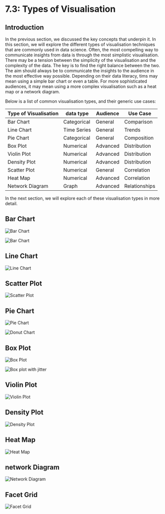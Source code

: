 # 7.3: Types of Visualisation

## Introduction

In the previous section, we discussed the key concepts that underpin it. In this
section, we will explore the different types of visualisation techniques that
are commonly used in data science. Often, the most compelling way to communicate
insights from data is through the most simplistic visualisation. There may be a
tension between the simplicity of the visualisation and the complexity of the
data. The key is to find the right balance between the two. The aim should
always be to communicate the insights to the audience in the most effective way
possible. Depending on their data literacy, tims may mean using a simple bar
chart or even a table. For more sophisticated audiences, it may mean using a
more complex visualisation such as a heat map or a network diagram.

Below is a list of common visualisation types, and their generic use cases:

| Type of Visualisation | data type   | Audience | Use Case      |
| --------------------- | ----------- | -------- | ------------- |
| Bar Chart             | Categorical | General  | Comparison    |
| Line Chart            | Time Series | General  | Trends        |
| Pie Chart             | Categorical | General  | Composition   |
| Box Plot              | Numerical   | Advanced | Distribution  |
| Violin Plot           | Numerical   | Advanced | Distribution  |
| Density Plot          | Numerical   | Advanced | Distribution  |
| Scatter Plot          | Numerical   | General  | Correlation   |
| Heat Map              | Numerical   | Advanced | Correlation   |
| Network Diagram       | Graph       | Advanced | Relationships |

In the next section, we will explore each of these visualisation types in more
detail.

## Bar Chart

![Bar Chart](Assets/bar_plot.png)

![Bar Chart](Assets/bar_plot_with_error_bars.png)

## Line Chart

![Line Chart](Assets/line_plot.png)

## Scatter Plot

![Scatter Plot](Assets/scatter_plot.png)

## Pie Chart

![Pie Chart](Assets/pie_chart.png)

![Donut Chart](Assets/donut_chart.png)

## Box Plot

![Box Plot](Assets/box_plot.png)

![Box plot with jitter](Assets/box_plot_with_jitter.png)

## Violin Plot

![Violin Plot](Assets/violin_plot.png)

## Density Plot

![Density Plot](Assets/density_plot.png)

## Heat Map

![Heat Map](Assets/heatmap.png)

## network Diagram

![Network Diagram](Assets/network_plot.png)

## Facet Grid

![Facet Grid](Assets/facet_plot.png)
